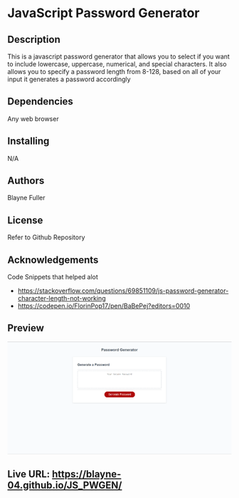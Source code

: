 # JavaScript Password Generator
## Description
This is a javascript password generator that allows you to select if you want to include lowercase, uppercase, numerical, and special characters. It also allows you to specify a password length from 8-128, based on all of your input it generates a password accordingly
## Dependencies
Any web browser
## Installing 
N/A
## Authors
Blayne Fuller
## License
Refer to Github Repository
## Acknowledgements
Code Snippets that helped alot
- https://stackoverflow.com/questions/69851109/js-password-generator-character-length-not-working
- https://codepen.io/FlorinPop17/pen/BaBePej?editors=0010
## Preview
![Demo of Project](./assets/demo.png)

## Live URL: https://blayne-04.github.io/JS_PWGEN/
